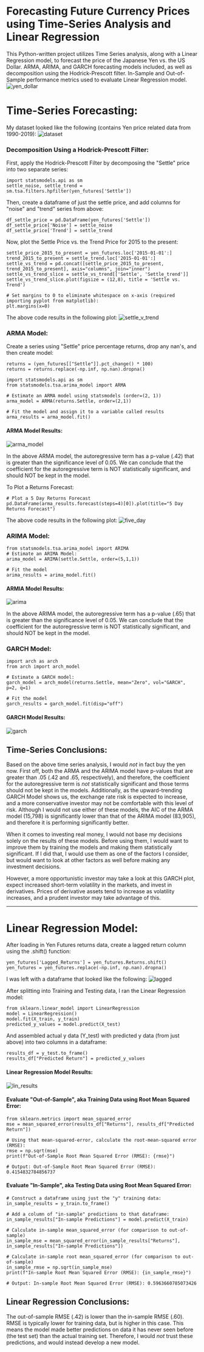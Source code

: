 # Forecasting Future Currency Prices using Time-Series Analysis and Linear Regression

This Python-written project utilizes Time Series analysis, along with a Linear Regression model, to forecast the price of the Japanese Yen vs. the US Dollar.  ARMA, ARIMA, and GARCH forecasting models included, as well as decomposition using the Hodrick-Prescott filter.  In-Sample and Out-of-Sample performance metrics used to evaluate Linear Regression model.
![yen_dollar](https://www.nasdaq.com/sites/acquia.prod/files/styles/720x400/public/2020-03-10T091108Z_1_DV1_RTRLXPP_2_LYNXPACKAGER.JPG?itok=CeKUF1u7)

# Time-Series Forecasting:
My dataset looked like the following (contains Yen price related data from 1990-2019):
![dataset](/Screenshots/dataset.png?raw=true)

### Decomposition Using a Hodrick-Prescott Filter:
First, apply the Hodrick-Prescott Filter by decomposing the "Settle" price into two separate series:
    
    import statsmodels.api as sm
    settle_noise, settle_trend = sm.tsa.filters.hpfilter(yen_futures['Settle'])

Then, create a dataframe of just the settle price, and add columns for "noise" and "trend" series from above:

    df_settle_price = pd.DataFrame(yen_futures['Settle'])
    df_settle_price['Noise'] = settle_noise
    df_settle_price['Trend'] = settle_trend

Now, plot the Settle Price vs. the Trend Price for 2015 to the present:

    settle_price_2015_to_present = yen_futures.loc['2015-01-01':]
    trend_2015_to_present = settle_trend.loc['2015-01-01':]
    settle_vs_trend = pd.concat([settle_price_2015_to_present, trend_2015_to_present], axis="columns", join="inner")
    settle_vs_trend_slice = settle_vs_trend[['Settle', 'Settle_trend']]
    settle_vs_trend_slice.plot(figsize = (12,8), title = 'Settle vs. Trend')

    # Set margins to 0 to eliminate whitespace on x-axis (required importing pyplot from matplotlib):
    plt.margins(x=0)

The above code results in the following plot:
![settle_v_trend](/Screenshots/settle_v_trend.png?raw=true)

### ARMA Model:
Create a series using "Settle" price percentage returns, drop any nan's, and then create model:

    returns = (yen_futures[["Settle"]].pct_change() * 100)
    returns = returns.replace(-np.inf, np.nan).dropna()

    import statsmodels.api as sm
    from statsmodels.tsa.arima_model import ARMA

    # Estimate an ARMA model using statsmodels (order=(2, 1))
    arma_model = ARMA(returns.Settle, order=(2,1))

    # Fit the model and assign it to a variable called results
    arma_results = arma_model.fit()

#### ARMA Model Results:
![arma_model](/Screenshots/arma_model.png?raw=true)

In the above ARMA model, the autoregressive term has a p-value (.42) that is greater than the significance level of 0.05. We can conclude that the coefficient for the autoregressive term is NOT statistically significant, and should NOT be kept in the model.

To Plot a Returns Forecast:

    # Plot a 5 Day Returns Forecast
    pd.DataFrame(arma_results.forecast(steps=4)[0]).plot(title="5 Day Returns Forecast")

The above code results in the following plot:
![five_day](/Screenshots/five_day.png?raw=true)

### ARIMA Model:

    from statsmodels.tsa.arima_model import ARIMA
    # Estimate an ARIMA Model:
    arima_model = ARIMA(settle.Settle, order=(5,1,1))

    # Fit the model
    arima_results = arima_model.fit()

#### ARMIA Model Results:
![arima](/Screenshots/arima.png?raw=true)

In the above ARIMA model, the autoregressive term has a p-value (.65) that is greater than the significance level of 0.05. We can conclude that the coefficient for the autoregressive term is NOT statistically significant, and should NOT be kept in the model.

### GARCH Model:

    import arch as arch
    from arch import arch_model
    
    # Estimate a GARCH model:
    garch_model = arch_model(returns.Settle, mean="Zero", vol="GARCH", p=2, q=1)

    # Fit the model
    garch_results = garch_model.fit(disp="off")

#### GARCH Model Results:
![garch](/Screenshots/garch.png?raw=true)

## Time-Series Conclusions:
Based on the above time series analysis, I would *not* in fact buy the yen now.  First off, both the ARMA and the ARIMA model have p-values that are greater than .05 (.42 and .65, respectively), and therefore, the coefficient for the autoregressive term is *not* statistically significant and those terms should not be kept in the models.  Additionally, as the upward-trending GARCH Model shows us, the exchange rate risk is expected to increase, and a more conservative investor may not be comfortable with this level of risk.  Although I would not use either of these models, the AIC of the ARMA model (15,798) is significantly lower than that of the ARIMA model (83,905), and therefore it is performing significantly better.

When it comes to investing real money, I would not base my decisions solely on the results of these models.  Before using them, I would want to improve them by training the models and making them statistically significant.   If I did that, I would use them as one of the factors I consider, but would want to look at other factors as well before making any investment decisions.

However, a more opportunistic investor may take a look at this GARCH plot, expect increased short-term volatility in the markets, and invest in derivatives.  Prices of derivative assets tend to increase as volatility increases, and a prudent investor may take advantage of this.

---

# Linear Regression Model:
After loading in Yen Futures returns data, create a lagged return column using the .shift() function:

    yen_futures['Lagged_Returns'] = yen_futures.Returns.shift()
    yen_futures = yen_futures.replace(-np.inf, np.nan).dropna()

I was left with a dataframe that looked like the following:
![lagged](/Screenshots/lagged.png?raw=true)

After splitting into Training and Testing data, I ran the Linear Regression model:

    from sklearn.linear_model import LinearRegression
    model = LinearRegression()
    model.fit(X_train, y_train)
    predicted_y_values = model.predict(X_test)
    
And assembled actual y data (Y_test) with predicted y data (from just above) into two columns in a dataframe:

    results_df = y_test.to_frame()
    results_df["Predicted Return"] = predicted_y_values
    
#### Linear Regression Model Results:
![lin_results](/Screenshots/lin_results.png?raw=true)

#### Evaluate "Out-of-Sample", aka Training Data using Root Mean Squared Error:

    from sklearn.metrics import mean_squared_error
    mse = mean_squared_error(results_df["Returns"], results_df["Predicted Return"])

    # Using that mean-squared-error, calculate the root-mean-squared error (RMSE):
    rmse = np.sqrt(mse)
    print(f"Out-of-Sample Root Mean Squared Error (RMSE): {rmse}")
    
    # Output: Out-of-Sample Root Mean Squared Error (RMSE): 0.4154832784856737
    
#### Evaluate "In-Sample", aka Testing Data using Root Mean Squared Error:

    # Construct a dataframe using just the "y" training data:
    in_sample_results = y_train.to_frame()

    # Add a column of "in-sample" predictions to that dataframe:  
    in_sample_results["In-sample Predictions"] = model.predict(X_train)

    # Calculate in-sample mean_squared_error (for comparison to out-of-sample)
    in_sample_mse = mean_squared_error(in_sample_results["Returns"], in_sample_results["In-sample Predictions"])

    # Calculate in-sample root mean_squared_error (for comparison to out-of-sample)
    in_sample_rmse = np.sqrt(in_sample_mse)
    print(f"In-sample Root Mean Squared Error (RMSE): {in_sample_rmse}")
    
    # Output: In-sample Root Mean Squared Error (RMSE): 0.5963660785073426
    
## Linear Regression Conclusions:    
The out-of-sample RMSE (.42) is lower than the in-sample RMSE (.60). RMSE is typically lower for training data, but is higher in this case. This means the model made better predictions on data it has never seen before (the test set) than the actual training set.  Therefore, I would *not* trust these predictions, and would instead develop a new model.